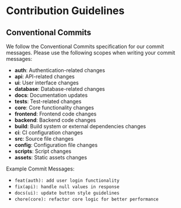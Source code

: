# Contribution Guidelines

## Conventional Commits

We follow the Conventional Commits specification for our commit messages. Please use the following scopes when writing your commit messages:

- **auth**: Authentication-related changes
- **api**: API-related changes
- **ui**: User interface changes
- **database**: Database-related changes
- **docs**: Documentation updates
- **tests**: Test-related changes
- **core**: Core functionality changes
- **frontend**: Frontend code changes
- **backend**: Backend code changes
- **build**: Build system or external dependencies changes
- **ci**: CI configuration changes
- **src**: Source file changes
- **config**: Configuration file changes
- **scripts**: Script changes
- **assets**: Static assets changes

Example Commit Messages:

- `feat(auth): add user login functionality`
- `fix(api): handle null values in response`
- `docs(ui): update button style guidelines`
- `chore(core): refactor core logic for better performance`
